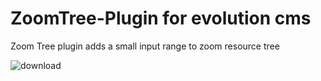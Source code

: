 # ZoomTree-Plugin for evolution cms
Zoom Tree plugin adds a small input range to zoom resource tree

![download](https://user-images.githubusercontent.com/7342798/32491842-781db978-c3b8-11e7-9b9e-ec7e2ad67309.png)
